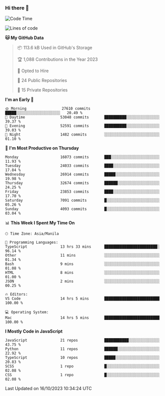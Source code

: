 ### Hi there 👋

<!--START_SECTION:waka-->
![Code Time](http://img.shields.io/badge/Code%20Time-418%20hrs%2011%20mins-blue)

![Lines of code](https://img.shields.io/badge/From%20Hello%20World%20I%27ve%20Written-58.5%20million%20lines%20of%20code-blue)

**🐱 My GitHub Data** 

> 📦 113.6 kB Used in GitHub's Storage 
 > 
> 🏆 1,088 Contributions in the Year 2023
 > 
> 💼 Opted to Hire
 > 
> 📜 24 Public Repositories 
 > 
> 🔑 15 Private Repositories 
 > 
**I'm an Early 🐤** 

```text
🌞 Morning                27610 commits       █████░░░░░░░░░░░░░░░░░░░░   20.49 % 
🌆 Daytime                53048 commits       ██████████░░░░░░░░░░░░░░░   39.37 % 
🌃 Evening                52591 commits       ██████████░░░░░░░░░░░░░░░   39.03 % 
🌙 Night                  1482 commits        ░░░░░░░░░░░░░░░░░░░░░░░░░   01.10 % 
```
📅 **I'm Most Productive on Thursday** 

```text
Monday                   16073 commits       ███░░░░░░░░░░░░░░░░░░░░░░   11.93 % 
Tuesday                  24033 commits       ████░░░░░░░░░░░░░░░░░░░░░   17.84 % 
Wednesday                26914 commits       █████░░░░░░░░░░░░░░░░░░░░   19.98 % 
Thursday                 32674 commits       ██████░░░░░░░░░░░░░░░░░░░   24.25 % 
Friday                   23853 commits       ████░░░░░░░░░░░░░░░░░░░░░   17.70 % 
Saturday                 7091 commits        █░░░░░░░░░░░░░░░░░░░░░░░░   05.26 % 
Sunday                   4093 commits        █░░░░░░░░░░░░░░░░░░░░░░░░   03.04 % 
```


📊 **This Week I Spent My Time On** 

```text
🕑︎ Time Zone: Asia/Manila

💬 Programming Languages: 
TypeScript               13 hrs 33 mins      ████████████████████████░   96.14 % 
Other                    11 mins             ░░░░░░░░░░░░░░░░░░░░░░░░░   01.34 % 
Bash                     9 mins              ░░░░░░░░░░░░░░░░░░░░░░░░░   01.08 % 
HTML                     8 mins              ░░░░░░░░░░░░░░░░░░░░░░░░░   01.00 % 
JSON                     2 mins              ░░░░░░░░░░░░░░░░░░░░░░░░░   00.25 % 

🔥 Editors: 
VS Code                  14 hrs 5 mins       █████████████████████████   100.00 % 

💻 Operating System: 
Mac                      14 hrs 5 mins       █████████████████████████   100.00 % 
```

**I Mostly Code in JavaScript** 

```text
JavaScript               21 repos            ███████████░░░░░░░░░░░░░░   43.75 % 
Python                   11 repos            ██████░░░░░░░░░░░░░░░░░░░   22.92 % 
TypeScript               10 repos            █████░░░░░░░░░░░░░░░░░░░░   20.83 % 
SCSS                     1 repo              █░░░░░░░░░░░░░░░░░░░░░░░░   02.08 % 
CSS                      1 repo              █░░░░░░░░░░░░░░░░░░░░░░░░   02.08 % 
```




 Last Updated on 16/10/2023 10:34:24 UTC
<!--END_SECTION:waka-->
